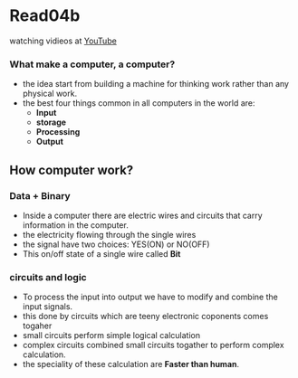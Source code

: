 # Read04b 
watching vidieos at [YouTube](https://www.youtube.com/watch?v=ZoqMiFKspAA&list=PLzdnOPI1iJNcsRwJhvksEo1tJqjIqWbN-&index=4)

### What make a computer, a computer?
- the idea start from building a machine for thinking work rather than any physical work.
- the best four things common in all computers in the world are:
  - **Input** 
  - **storage**
  - **Processing**
  - **Output**

## How computer work?
 ### Data + Binary
   - Inside a computer there are electric wires and circuits that carry information in the computer.
   - the electricity flowing through the single wires
   - the signal have two choices: YES(ON) or NO(OFF)
   - This on/off state of a single wire called **Bit**
  ### circuits and logic
   - To process the input into output we have to modify and combine the input signals.
   - this done by circuits which are teeny electronic coponents comes togaher 
   - small circuits perform simple logical calculation
   - complex circuits combined small circuits togather to perform complex calculation.
   - the speciality of these calculation are **Faster than human**.
   
